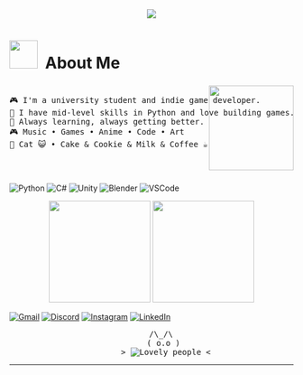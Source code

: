 <!-- แบนเนอร์เท่ ๆ -->
<div align="center">
<img src="https://capsule-render.vercel.app/api?type=waving&color=0d1117,4e91f9,0d1117&height=250&section=header&text=Yoo%20I'm%20BKung!&fontSize=50&fontColor=ffffff&animation=twinkling" />
</div>

# <img src="https://user-images.githubusercontent.com/74038190/213844263-a8897a51-32f4-4b3b-b5c2-e1528b89f6f3.png" width="50px" /> &nbsp;About Me

###

<pre>
  <img align="right" height="150" src="https://i.pinimg.com/736x/98/cc/1f/98cc1f81461402fad97bd5731e97d382.jpg"  />
🎮 I'm a university student and indie game developer.  
🐍 I have mid-level skills in Python and love building games.  
🚀 Always learning, always getting better.  
🎮 Music • Games • Anime • Code • Art  
🐾 Cat 😺 • Cake & Cookie & Milk & Coffee ☕
</pre>

###

![Python](https://img.shields.io/badge/Python-3776AB?style=for-the-badge&logo=python&logoColor=white)
![C#](https://img.shields.io/badge/C%23-239120?style=for-the-badge&logo=c-sharp&logoColor=white)
![Unity](https://img.shields.io/badge/Unity-000000?style=for-the-badge&logo=unity&logoColor=white)
![Blender](https://img.shields.io/badge/Blender-F5792A?style=for-the-badge&logo=blender&logoColor=white)
![VSCode](https://img.shields.io/badge/VS_Code-007ACC?style=for-the-badge&logo=visual-studio-code&logoColor=white)

<p align="center">
  <img src="https://github-readme-stats.vercel.app/api/top-langs/?username=BKungBK&show_icons=true&theme=tokyonight&hide_border=true&border_radius=10" height="180"/>
  <img src="https://github-readme-streak-stats.herokuapp.com/?user=BKungBK&theme=tokyonight&hide_border=true&border_radius=10" height="180"/>
</p>

[![Gmail](https://img.shields.io/badge/-bkungbk12@gmail.com-c14438?style=for-the-badge&logo=Gmail&logoColor=white)](mailto:bkungbk12@gmail.com)
[![Discord](https://img.shields.io/badge/Discord-bkungbk-7289DA?style=for-the-badge&logo=discord&logoColor=white)](https://discord.com/users/yourdiscordid)
[![Instagram](https://img.shields.io/badge/Instagram-@bkung_bk-E4405F?style=for-the-badge&logo=instagram&logoColor=white)](https://www.instagram.com/bkung_bk/)
[![LinkedIn](https://img.shields.io/badge/LinkedIn-Coming%20Soon-blue?style=for-the-badge&logo=linkedin&logoColor=white)](#)

<pre align="center">
      /\_/\  
      ( o.o ) 
      > <img src="https://komarev.com/ghpvc/?username=BKungBK&style=flat-square&color=blue" alt="Lovely people" /> <
</pre>

---
